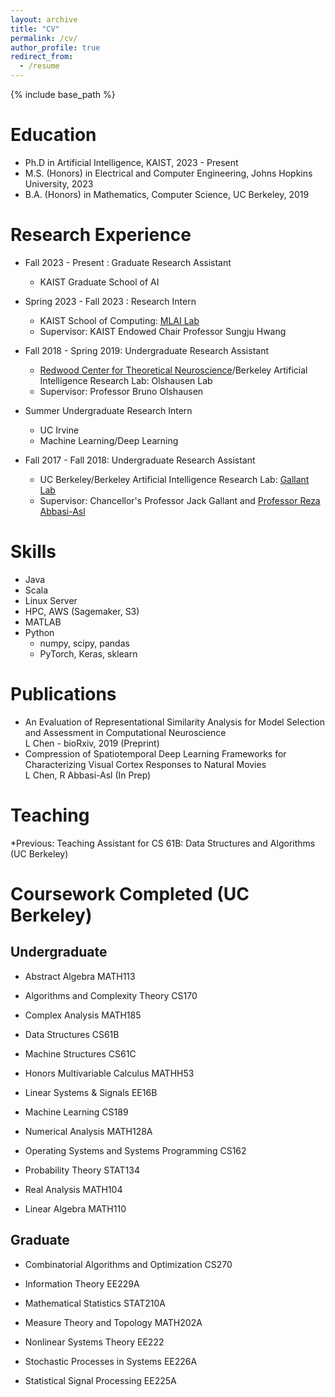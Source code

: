 ```yaml
---
layout: archive
title: "CV"
permalink: /cv/
author_profile: true
redirect_from:
  - /resume
---
```


{% include base_path %}

Education
======
* Ph.D in Artificial Intelligence, KAIST, 2023 - Present
* M.S. (Honors) in Electrical and Computer Engineering, Johns Hopkins University, 2023
* B.A. (Honors) in Mathematics, Computer Science, UC Berkeley, 2019 

Research Experience
======
* Fall 2023 - Present : Graduate Research Assistant
  * KAIST Graduate School of AI

* Spring 2023 - Fall 2023 : Research Intern
  * KAIST School of Computing: [MLAI Lab](https://www.mlai-kaist.com/)
  * Supervisor: KAIST Endowed Chair Professor Sungju Hwang
   
* Fall 2018 - Spring 2019: Undergraduate Research Assistant
  * [Redwood Center for Theoretical Neuroscience](https://redwood.berkeley.edu/)/Berkeley Artificial Intelligence Research Lab: Olshausen Lab
  * Supervisor: Professor Bruno Olshausen

* Summer Undergraduate Research Intern
  * UC Irvine
  * Machine Learning/Deep Learning
  
* Fall 2017 - Fall 2018: Undergraduate Research Assistant
  * UC Berkeley/Berkeley Artificial Intelligence Research Lab: [Gallant Lab](https://gallantlab.org/)
  * Supervisor: Chancellor's Professor Jack Gallant and [Professor Reza Abbasi-Asl](https://abbasilab.org/)
  
Skills
======
* Java
* Scala
* Linux Server
* HPC, AWS (Sagemaker, S3)
* MATLAB
* Python
  * numpy, scipy, pandas
  * PyTorch, Keras, sklearn

Publications
======
 * An Evaluation of Representational Similarity Analysis for Model Selection and Assessment in Computational Neuroscience <br />
   L Chen - bioRxiv, 2019 (Preprint)
 * Compression of Spatiotemporal Deep Learning Frameworks for Characterizing Visual Cortex Responses to Natural Movies <br />
   L Chen, R Abbasi-Asl (In Prep)
  
Teaching
======
*Previous:
  Teaching Assistant for CS 61B: Data Structures and Algorithms (UC Berkeley)

# Coursework Completed (UC Berkeley)
## Undergraduate
* Abstract Algebra
MATH113

* Algorithms and Complexity Theory
CS170

* Complex Analysis
MATH185

* Data Structures
CS61B

* Machine Structures
CS61C

* Honors Multivariable Calculus
MATHH53

* Linear Systems & Signals
EE16B

* Machine Learning
CS189

* Numerical Analysis
MATH128A

* Operating Systems and Systems Programming
CS162

* Probability Theory
STAT134

* Real Analysis
MATH104

* Linear Algebra
MATH110

## Graduate 

* Combinatorial Algorithms and Optimization
CS270

* Information Theory
EE229A

* Mathematical Statistics
STAT210A

* Measure Theory and Topology
MATH202A

* Nonlinear Systems Theory
EE222

* Stochastic Processes in Systems
EE226A

* Statistical Signal Processing
EE225A
